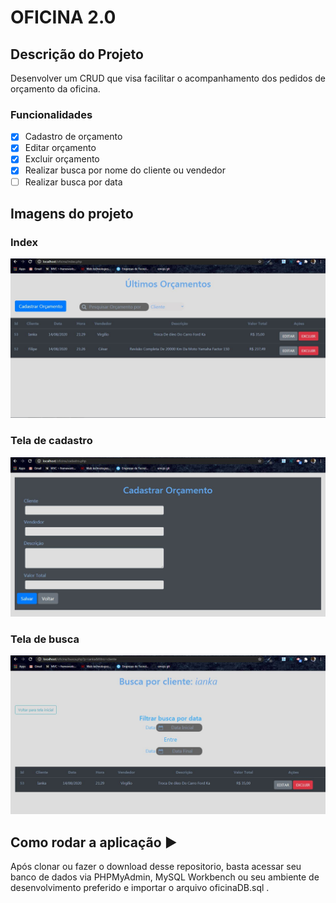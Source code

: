 <head>
    <meta charset="utf-8">

</head>

# OFICINA 2.0 
## Descrição do Projeto
<p align="justify"> Desenvolver um CRUD que visa facilitar o acompanhamento dos pedidos de orçamento da oficina.</p>

### Funcionalidades

- [X] Cadastro de orçamento
- [X] Editar orçamento
- [X] Excluir orçamento
- [X] Realizar busca por nome do cliente ou vendedor
- [ ] Realizar busca por data

## Imagens do projeto

### Index
<img src="assets/images/index.jpg" alt="index" width="800">

### Tela de cadastro
<img src="assets/images/cadastro.jpg" alt="cadastro" width="800">

### Tela de busca
<img src="assets/images/busca.jpg" alt="busca" width="800">

## Como rodar a aplicação :arrow_forward:

Após clonar ou fazer o download desse repositorio, basta acessar seu banco de dados via PHPMyAdmin, MySQL Workbench ou seu ambiente de desenvolvimento preferido e importar o arquivo oficinaDB.sql .

